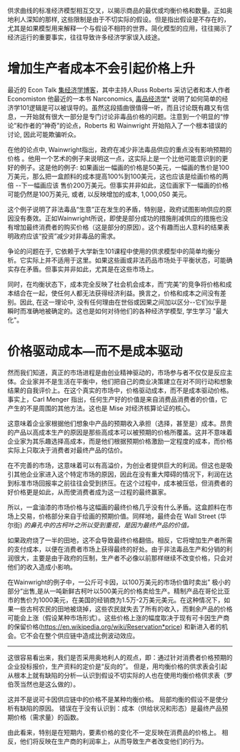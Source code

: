 供求曲线的标准经济模型相互交叉，以揭示商品的最优或均衡价格和数量。正如奥地利人深知的那样, 这些限制是由于不切实际的假设。但是指出假设是不存在的，尤其是如果模型用来解释一个与假设不相符的世界。简化模型的应用，往往揭示了经济运行的重要事实，往往导致许多经济学家误入歧途。

# 增加生产者成本不会引起价格上升

最近的 Econ Talk [集经济学博客](http://www.econtalk.org/archives/2017/02/tom*wainwright.html)，其中主持人Russ Roberts 采访记者和本人作者Economiston 他最近的一本书 Narconomics, [毒品经济学](https://www.amazon.com/Narconomics-How-Run-Drug-Cartel/dp/1610395832/?tag=misesinsti-20)* 说明了如何简单的经济学101逻辑是可以被误导的。虽然这段插曲很值得一听，而且讨论既有趣又有信息，一开始就有很大一部分是专门讨论非毒品价格的问题。注意到一个明显的“悖论”和作者的“神奇”的论点，Roberts 和 Wainwright 开始陷入了一个根本错误的讨论, 因此可能欺骗听众。

在他的论点中,  Wainwright指出，政府在减少非法毒品供应的重点没有影响预期的价格 。他用一个艺术的例子来说明这一点，这实际上是一个比他可能意识到的更好的例子。这是他的例子: 如果画出一幅画的价格是50美元，一幅画的售价是100万美元，那么把一盒颜料的成本提高100%到100美元，这也应该是绘画价格的两倍 --下一幅画应该 售价200万美元。但事实并非如此，这位画家下一幅画的价格可能仍然是100万美元, 或者, 以反映增加的成本, 1,000,050 美元。

这个例子说明了非法毒品“生意”正在发生的矛盾，特别是，政府试图影响供应的原因没有奏效。正如Wainwright所说，即使是部分成功的措施削减供应的措施也没有增加最终消费者的购买价格（这是部分的原因）。这个有趣而出人意料的结果表明政府应该“投资”减少对非毒品的需求。

争论的问题在于, 它依赖于大学新生101课程中使用的供求模型中的简单均衡分析。它实际上并不适用于这里。如果这些画或非法药品市场处于平衡状态，可能确实存在矛盾。但事实并非如此，尤其是在这些市场上。

同时，在均衡状态下，成本完全反映了社会机会成本，而“完美”的竞争将价格和成本结合在一起，使任何人都无法获得经济利益。换言之，价格和成本之间没有差别。因此, 在这一理论中, 没有任何理由在世俗或因果之间加以区分--它们似乎是瞬时而准确地被确定的。这也是如何对待他们的各种经济学模型, 学生学习 "最大化"。


# 价格驱动成本—而不是成本驱动 

然而我们知道，真正的市场进程是由创业精神驱动的，市场参与者不仅仅是反应主体。企业家并不是生活在平衡中，他们把自己的商业决策建立在对不同行动和想象结果的自我评价上。在这个真实的市场中，价格驱动成本，而不是成本驱动价格。事实上，Carl Menger 指出，任何生产好的价值是来自消费品消费者的价值，它产生的不是周围的其他方法。这也是 Mise 对经济核算论证的核心。

这意味着企业家根据他们想象中产品的预期收入承担（选择，甚至是）成本。昂贵的产品以高成本生产的原因是那些高成本可以被预期的价格所覆盖。这并不意味着企业家为其乐趣选择高成本，而是他们根据预期价格激励一定程度的成本，而价格实际上只取决于消费者对最终产品的估价。

在不完善的市场，这意味着可以有高溢价，为创业者提供巨大的利润。但这也是吸引其他企业家进入这个特定市场的原因，因此在没有重大障碍的情况下，利润在达到标准市场回报率之前往往会受到挤压。在这个过程中，成本被压低，但消费者的好价格更是如此，从而使消费者成为这一过程的最终赢家。

所以，一盒油漆的市场价格与这幅画的最终价格几乎没有什么矛盾。这盒颜料在市场上交易，价格部分来自于绘画的预期价值。同样地，最终会在 Wall Street (华尔街) *的鼻孔中的古柯叶之所以受到重视，是因为最终产品的价值。*

如果政府烧了一半的田地，这不会导致最终价格翻倍。相反，它将增加生产者所需的支付成本，以便在消费者市场上获得最终的好处。由于非法毒品生产和分销的利润很大，主要是由于政府的压制，生产者不必像以前那样继续不改变价格，只会对他们的收入造成小影响。

在Wainwright的例子中，一公斤可卡因，以100万美元的市场价值时卖出” 极小的部分“出售,是从一吨新鲜古柯叶以500美元的价格卖给生产。精制产品在哥伦比亚市的售价为1000美元，在美国的经销商为1.5万-2万美元美元。在这种情况下，如果一些古柯农民的田地被烧掉，这些农民就失去了所有的收入，而剩余产品的价格可能会上涨（假设某种市场形式）。这些价格上涨的幅度取决于现有可卡因生产商的保留价格(https://en.wikipedia.org/wiki/Reservation*price) 和新进入者的机会。它不会在整个供应链中造成比例波动效应。

-----
这很容易看出来，我们是否采用奥地利人的观点，即：通过针对消费者价格预期的企业投标报价，生产资料的定价是“反向的”。 但是，用均衡价格的供求表会引起从根本上就有缺陷的分析—认识到假设不切实际的人也在使用均衡价格供求表（罗伯茨当然也是这么做的）。

这并不是说可卡因供应链中的价格不是某种均衡价格。 局部均衡的假设不是使分析有缺陷的原因。 错误在于没有认识到：成本（供给状况和形态）是最终产品预期价格（需求量）的函数。

由此看来，特别是在短期内，要素价格的变化不一定反映在消费品的价格上。 相反，他们将反映在生产商的利润率上，从而导致生产者改变他们的行为。
